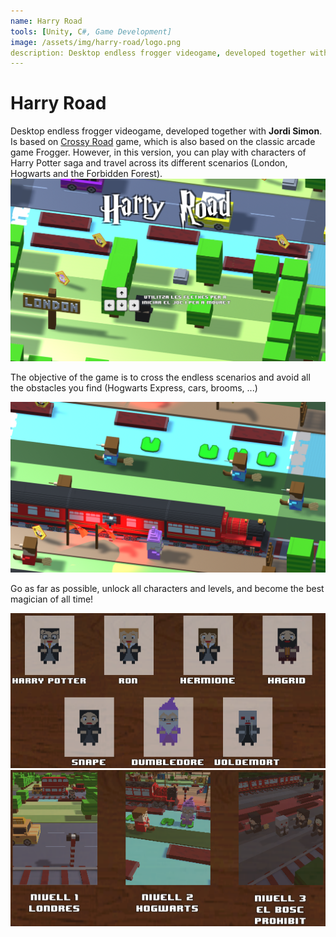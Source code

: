 ```yaml
---
name: Harry Road
tools: [Unity, C#, Game Development]
image: /assets/img/harry-road/logo.png
description: Desktop endless frogger videogame, developed together with **Jordi Simon** and based on Harry Potter saga.
---
```


# Harry Road

Desktop endless frogger videogame, developed together with **Jordi Simon**. Is based on [Crossy Road](https://play.google.com/store/apps/details?id=com.yodo1.crossyroad)
game, which is also based on the classic arcade game Frogger. However, in this version, you can play with characters of Harry Potter saga and travel across its different scenarios (London, Hogwarts and the Forbidden Forest).
![preview](/assets/img/harry-road/preview_1.png)

The objective of the game is to cross the endless scenarios and avoid all the obstacles you find (Hogwarts Express, cars, brooms, ...)

![preview_2](/assets/img/harry-road/preview_2.png)

Go as far as possible, unlock all characters and levels, and become the best magician of all time!

![preview_3](/assets/img/harry-road/preview_3.png) ![preview_4](/assets/img/harry-road/preview_4.png)
